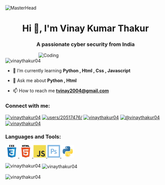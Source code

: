 ![MasterHead](https://e476rzxxeua.exactdn.com/wp-content/uploads/2020/01/00086-desk-anim-v0.3.gif?strip=all&lossy=1&sharp=1&ssl=1.gif)
<h1 align="center">Hi 👋, I'm Vinay Kumar Thakur</h1>
<h3 align="center">A passionate cyber security from India</h3>
<img align="right" alt="Coding" width="400" src="https://media1.giphy.com/media/qgQUggAC3Pfv687qPC/giphy.gif?cid=790b761128eee175d550b1d43959a879aca3017d28316be3&rid=giphy.gif&ct=g.gif">

<p align="left"> <img src="https://komarev.com/ghpvc/?username=vinaythakur04&label=Profile%20views&color=0e75b6&style=flat" alt="vinaythakur04" /> </p>

- 🌱 I’m currently learning **Python , Html , Css , Javascript**

- 💬 Ask me about **Python , Html**

- 📫 How to reach me **tvinay2004@gmail.com**

<h3 align="left">Connect with me:</h3>
<p align="left">
<a href="https://linkedin.com/in/vinaythakur04" target="blank"><img align="center" src="https://raw.githubusercontent.com/rahuldkjain/github-profile-readme-generator/master/src/images/icons/Social/linked-in-alt.svg" alt="vinaythakur04" height="30" width="40" /></a>
<a href="https://stackoverflow.com/users/users/20517476/" target="blank"><img align="center" src="https://raw.githubusercontent.com/rahuldkjain/github-profile-readme-generator/master/src/images/icons/Social/stack-overflow.svg" alt="users/20517476/" height="30" width="40" /></a>
<a href="https://www.hackerrank.com/vinaythakur04" target="blank"><img align="center" src="https://raw.githubusercontent.com/rahuldkjain/github-profile-readme-generator/master/src/images/icons/Social/hackerrank.svg" alt="vinaythakur04" height="30" width="40" /></a>
<a href="https://www.hackerearth.com/@vinaythakur04" target="blank"><img align="center" src="https://raw.githubusercontent.com/rahuldkjain/github-profile-readme-generator/master/src/images/icons/Social/hackerearth.svg" alt="@vinaythakur04" height="30" width="40" /></a>
<a href="https://auth.geeksforgeeks.org/user/vinaythakur04" target="blank"><img align="center" src="https://raw.githubusercontent.com/rahuldkjain/github-profile-readme-generator/master/src/images/icons/Social/geeks-for-geeks.svg" alt="vinaythakur04" height="30" width="40" /></a>
</p>

<h3 align="left">Languages and Tools:</h3>
<p align="left"> <a href="https://www.w3schools.com/css/" target="_blank" rel="noreferrer"> <img src="https://raw.githubusercontent.com/devicons/devicon/master/icons/css3/css3-original-wordmark.svg" alt="css3" width="40" height="40"/> </a> <a href="https://www.w3.org/html/" target="_blank" rel="noreferrer"> <img src="https://raw.githubusercontent.com/devicons/devicon/master/icons/html5/html5-original-wordmark.svg" alt="html5" width="40" height="40"/> </a> <a href="https://developer.mozilla.org/en-US/docs/Web/JavaScript" target="_blank" rel="noreferrer"> <img src="https://raw.githubusercontent.com/devicons/devicon/master/icons/javascript/javascript-original.svg" alt="javascript" width="40" height="40"/> </a> <a href="https://www.photoshop.com/en" target="_blank" rel="noreferrer"> <img src="https://raw.githubusercontent.com/devicons/devicon/master/icons/photoshop/photoshop-line.svg" alt="photoshop" width="40" height="40"/> </a> <a href="https://www.python.org" target="_blank" rel="noreferrer"> <img src="https://raw.githubusercontent.com/devicons/devicon/master/icons/python/python-original.svg" alt="python" width="40" height="40"/> </a> </p>

<p><img align="left" src="https://github-readme-stats.vercel.app/api/top-langs?username=vinaythakur04&show_icons=true&locale=en&layout=compact" alt="vinaythakur04" /></p>

<p>&nbsp;<img align="center" src="https://github-readme-stats.vercel.app/api?username=vinaythakur04&show_icons=true&locale=en" alt="vinaythakur04" /></p>

<p><img align="center" src="https://github-readme-streak-stats.herokuapp.com/?user=vinaythakur04&" alt="vinaythakur04" /></p>
